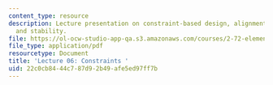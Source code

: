 ```yaml
---
content_type: resource
description: Lecture presentation on constraint-based design, alignment, preloading,
  and stability.
file: https://ol-ocw-studio-app-qa.s3.amazonaws.com/courses/2-72-elements-of-mechanical-design-spring-2009/22c0cb8444c787d92b49afe5ed97ff7b_MIT2_72s09_lec06.pdf
file_type: application/pdf
resourcetype: Document
title: 'Lecture 06: Constraints '
uid: 22c0cb84-44c7-87d9-2b49-afe5ed97ff7b
---
```

